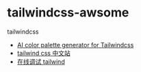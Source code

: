# tailwindcss-awsome
tailwindcss


* [AI color palette generator for Tailwindcss](https://tailwind.ink/)
* [tailwind css 中文站](https://www.tailwindcss.cn/docs/height)
* [在线调试 tailwind](https://shuffle.dev/editor?project=6aa338990c0c98ed4a410f977e41d4dbfdf192e0)
